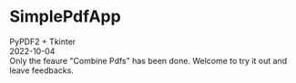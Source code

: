 # SimplePdfApp
PyPDF2 + Tkinter  
2022-10-04  
Only the feaure "Combine Pdfs" has been done. Welcome to try it out and leave feedbacks.
